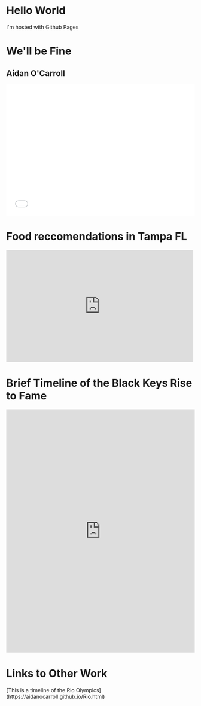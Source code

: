 <html>
<body>
<h1> Hello World </h1>
<p> I'm hosted with Github Pages </p>
<h1>We'll be Fine</h1> 
<h2>Aidan O'Carroll</h2>
<iframe src="//www.pixton.com/embed/arsrtq9j" frameborder="0" width="100%" height="350" allowfullscreen></iframe>



<h1>Food reccomendations in Tampa FL</h1>
<iframe width="500" height="300" scrolling="no" frameborder="no" src="https://fusiontables.google.com/embedviz?q=select+col1+from+11gfMYYh0RJgle9ekMBK-xTOYDnCvZ6ouxveVUyBb&amp;viz=MAP&amp;h=false&amp;lat=27.939379474518383&amp;lng=-82.44287440693358&amp;t=1&amp;z=12&amp;l=col1&amp;y=2&amp;tmplt=3&amp;hml=ONE_COL_LAT_LNG"></iframe>



<h1>Brief Timeline of the Black Keys Rise to Fame</h1>
<iframe src='https://cdn.knightlab.com/libs/timeline3/latest/embed/index.html?source=1fqiJY0EGUYCfEQZu3SnF0piOkIx9M0NuhCCNH3qOmmI&font=Default&lang=en&initial_zoom=2&height=650' width='100%' height='650' webkitallowfullscreen mozallowfullscreen allowfullscreen frameborder='0'></iframe>



<h1>Links to Other Work</h1>
[This is a timeline of the Rio Olympics] (https://aidanocarroll.github.io/Rio.html)
</body>
</html>
